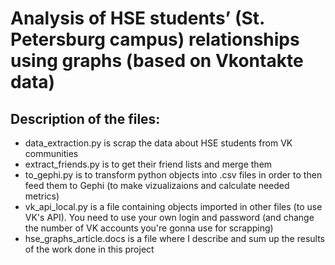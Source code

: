 # Analysis of HSE students’ (St. Petersburg campus) relationships using graphs (based on Vkontakte data)

## Description of the files:
- data_extraction.py is scrap the data about HSE students from VK communities
- extract_friends.py is to get their friend lists and merge them 
- to_gephi.py is to transform python objects into .csv files in order to then feed them to Gephi (to make vizualizaions and calculate needed metrics)
- vk_api_local.py is a file containing objects imported in other files (to use VK's API). You need to use your own login and password (and change the number of VK accounts you're gonna use for scrapping)
- hse_graphs_article.docs is a file where I describe and sum up the results of the work done in this project
